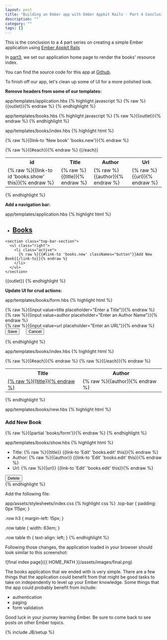 ```yaml
---
layout: post
title: "Building an Ember app with Ember Appkit Rails - Part 4 Conclusion"
description: ""
category: ""
tags: []
---
```

This is the conclusion to a 4 part series on creating a simple Ember application using [Ember Appkit Rails](https://github.com/dockyard/ember-appkit-rails)

In [part3](http://blog.munroegroupsolutions.com/2014/02/17/building-an-ember-app-with-ember-app-kit-rails-part-3/), we set our application home page to render the books' resource index.

You can find the source code for this app at [Github](https://github.com/mikepmunroe/books-EAKR).

To finish off our app, let's clean up some of UI for a more polished look.

**Remove headers from some of our templates:**

app/templates/application.hbs
{% highlight javascript %}
  {% raw %}{{outlet}}{% endraw %}
{% endhighlight %}

app/templates/books.hbs
{% highlight javascript %}
  {% raw %}{{outlet}}{% endraw %}
{% endhighlight %}

app/templates/books/index.hbs
{% highlight html %}
  <p>{% raw %}{{link-to 'New book' 'books.new'}}{% endraw %}</p>

  <table>
    <tr>
      <th>id</th>
      <th>Title</th>
      <th>Author</th>
      <th>Url</th>
    </tr>
    {% raw %}{{#each}}{% endraw %}
      <tr>
        <td>{% raw %}{{link-to id 'books.show' this}}{% endraw %}</td>
        <td>{% raw %}{{title}}{% endraw %}</td>
        <td>{% raw %}{{author}}{% endraw %}</td>
        <td>{% raw %}{{url}}{% endraw %}</td>
      </tr>
    {{/each}}
  </table>
{% endhighlight %}

**Add a navigation bar:**

app/templates/application.hbs
{% highlight html %}
  <nav class="top-bar" data-topbar>
    <ul class="title-area">
      <li class="name">
        <h1><a href="/">Books</a></h1>
      </li>
    </ul>

    <section class="top-bar-section">
      <ul class="right">
        <li class="active">
          {% raw %}{{#link-to 'books.new' classNames="button"}}Add New Book{{/link-to}}{% endraw %}
        </li>
      </ul>
    </section>
  </nav>

{{outlet}}
{% endhighlight %}

**Update UI for crud actions:**

app/templates/books/form.hbs
{% highlight html %}
  <form>
    <div class="row">
      <div class="large-4 columns">
          {% raw %}{{input value=title placeholder="Enter a Title"}}{% endraw %}
      </div>
    </div>
    <div class="row">
      <div class="large-4 columns">
          {% raw %}{{input value=author placeholder="Enter an Author Name"}}{% endraw %}
      </div>
    </div>
    <div class="row">
      <div class="large-4 columns">
          {% raw %}{{input value=url placeholder="Enter an URL"}}{% endraw %}
      </div>
    </div>
    <div class="row">
      <div class="large-4 columns">
        <button type="submit" class="tiny button"  {% raw %}{{action save this}}{% endraw %}>
          Save
        </button>
        <button type="submit" class="tiny button"  {% raw %}{{action cancel this}}{% endraw %}>
          Cancel
        </button>
      </div>
    </div>
  </form>
{% endhighlight %}

app/templates/books/index.hbs
{% highlight html %}
  <div class="row">
  <table>
    <tr>
      <th>Title</th>
      <th>Author</th>
    </tr>
    {% raw %}{{#each}}{% endraw %}
      <tr>
        <td><a target="_blank" href="{{unbound url}}">{% raw %}{{title}}{% endraw %}</a></td>
        <td>{% raw %}{{author}}{% endraw %}</td>
      </tr>
    {% raw %}{{/each}}{% endraw %}
  </table>
</div>
{% endhighlight %}

app/templates/books/new.hbs
{% highlight html %}
  <div class="row">
    <h3>Add New Book</h3>
  </div>

  {% raw %}{{partial 'books/form'}}{% endraw %}
{% endhighlight %}

app/templates/books/show.hbs
{% highlight html %}
  <div class="row">
    <ul>
      <li>Title: {% raw %}{{title}} {{link-to 'Edit' 'books.edit' this}}{% endraw %}</li>
      <li>Author: {% raw %}{{author}} {{link-to 'Edit' 'books.edit' this}}{% endraw %}</li>
      <li>Url: {% raw %}{{url}} {{link-to 'Edit' 'books.edit' this}}{% endraw %}</li>
    </ul>
  </div>

  <div class="row">
    <button class="tiny button" {% raw %}{{action destroyRecord this}}{% endraw %}>Delete</button>
  </div>
{% endhighlight %}

Add the following file:

app/assets/stylesheets/index.css
{% highlight css %}
  .top-bar {
    padding: 0px 115px;
  }

  .row h3 {
    margin-left: 15px;
  }

  .row table {
    width: 63em;
  }

  .row table th {
    text-align: left;
  }
{% endhighlight %}

Following those changes, the application loaded in your browser should look similar to this screenshot:

![final index page]({{ HOME_PATH }}/assets/images/final.png)

The books application that we ended with is very simple. There are a few things that the application could benefit from that might be good tasks to take on independently to level up your Ember knowledge. Some things that the app could probably benefit from include:
  * authentication
  * paging
  * form validation


Good luck in your journey learning Ember. Be sure to come back to see posts on other Ember topics.

{% include JB/setup %}
